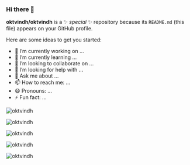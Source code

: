 ### Hi there 👋


**oktvindh/oktvindh** is a ✨ _special_ ✨ repository because its `README.md` (this file) appears on your GitHub profile.

Here are some ideas to get you started:

- 🔭 I’m currently working on ...
- 🌱 I’m currently learning ...
- 👯 I’m looking to collaborate on ...
- 🤔 I’m looking for help with ...
- 💬 Ask me about ...
- 📫 How to reach me: ...
- 😄 Pronouns: ...
- ⚡ Fun fact: ...

<p align="left"> <img src="https://komarev.com/ghpvc/?username=oktvindh&color=blueviolet&style=flat-square&label=Visitor+counter" alt="oktvindh" /> </p>
<p align="left"> <img src="https://github-readme-stats.vercel.app/api?username=oktvindh&show_icons=true&hide_border=true&theme=nightowl" alt="oktvindh"/> </p>
<p align="left"><img src="https://github-readme-stats.vercel.app/api/top-langs/?username=oktvindh&layout=compact&theme=nightowl" alt="oktvindh"/> </p>
<p align="left"><img src="https://gitwar.herokuapp.com/badge?username=oktvindh&label=Gitwar%20Profile%20Score&style=for-the-badge&color=blueviolet" alt="oktvindh"/> </p>
<p align="left"><img src="https://komarev.com/ghpvc/?username=oktvindh&label=PROFILE+VIEWS" alt="oktvindh"/> </p>
